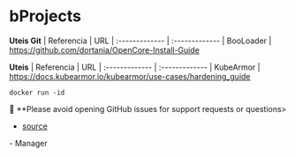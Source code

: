 # bProjects

 
**Uteis Git**
|	Referencia			|	URL
|  	:-------------		|  	:-------------
|   BooLoader           |  https://github.com/dortania/OpenCore-Install-Guide


**Uteis**
|	Referencia			|	URL
|  	:-------------		|  	:-------------
|  	KubeArmor           | https://docs.kubearmor.io/kubearmor/use-cases/hardening_guide

 `docker run -id `

:stop_sign:   **Please avoid opening GitHub issues for support requests or questions>

* [source ](https://dash.lapstore.com.br)

\- Manager
